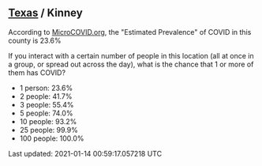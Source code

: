 
## [Texas](/united-states/texas) / Kinney

According to [MicroCOVID.org](http://microcovid.org),
the "Estimated Prevalence" of COVID in this county is 23.6%

If you interact with a certain number of people in this location
(all at once in a group, or spread out across the day), what is the chance that
1 or more of them has COVID?

- 1 person: 23.6%
- 2 people: 41.7%
- 3 people: 55.4%
- 5 people: 74.0%
- 10 people: 93.2%
- 25 people: 99.9%
- 100 people: 100.0%

Last updated: 2021-01-14 00:59:17.057218 UTC
